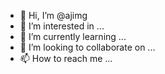- 👋 Hi, I’m @ajimg
- 👀 I’m interested in ...
- 🌱 I’m currently learning ...
- 💞️ I’m looking to collaborate on ...
- 📫 How to reach me ...

<!---
ajimg/ajimg is a ✨ special ✨ repository because its `README.md` (this file) appears on your GitHub profile.
You can click the Preview link to take a look at your changes.
--->
